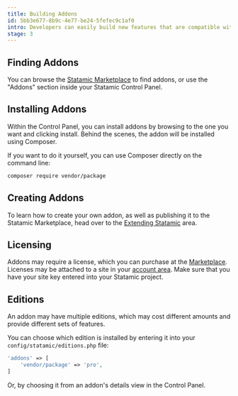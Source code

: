 ```yaml
---
title: Building Addons
id: 5bb3e677-8b9c-4e77-be24-5fefec9c1af0
intro: Developers can easily build new features that are compatible with everyone’s Statamic installations. Addons can then be easily shared or sold to others to let them extend their Statamic installation.
stage: 3
---
```


## Finding Addons

You can browse the [Statamic Marketplace](https://statamic.com/addons) to find addons, or use the "Addons" section inside your Statamic Control Panel.

## Installing Addons

Within the Control Panel, you can install addons by browsing to the one you want and clicking install. Behind the scenes, the addon will be installed using Composer.

If you want to do it yourself, you can use Composer directly on the command line:

``` bash
composer require vendor/package
```

## Creating Addons

To learn how to create your own addon, as well as publishing it to the Statamic Marketplace, head over to the [Extending Statamic](/extending/addons) area.

## Licensing

Addons may require a license, which you can purchase at the [Marketplace](https://statamic.com/marketplace). Licenses may be attached to a site in your [account area](https://statamic.com/account/sites). Make sure that you have your site key entered into your Statamic project.

## Editions

An addon may have multiple editions, which may cost different amounts and provide different sets of features.

You can choose which edition is installed by entering it into your `config/statamic/editions.php` file:

``` php
'addons' => [
    'vendor/package' => 'pro',
]
```

Or, by choosing it from an addon's details view in the Control Panel.
